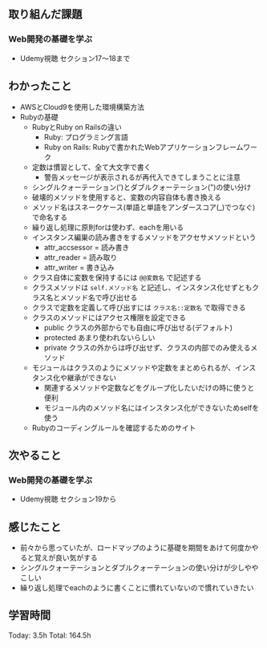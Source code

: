 ## 取り組んだ課題
### Web開発の基礎を学ぶ
- Udemy視聴 セクション17～18まで
## わかったこと
- AWSとCloud9を使用した環境構築方法
- Rubyの基礎
	- RubyとRuby on Railsの違い
		- Ruby: プログラミング言語
		- Ruby on Rails: Rubyで書かれたWebアプリケーションフレームワーク
	- 定数は慣習として、全て大文字で書く
		- 警告メッセージが表示されるが再代入できてしまうことに注意
	- シングルクォーテーション(')とダブルクォーテーション(")の使い分け
	- 破壊的メソッドを使用すると、変数の内容自体も書き換える
	- メソッド名はスネークケース(単語と単語をアンダースコア(_)でつなぐ)で命名する
	- 繰り返し処理に原則forは使わず、eachを用いる
	- インスタンス編巣の読み書きをするメソッドをアクセサメソッドという
		- attr_accsessor = 読み書き
		- attr_reader = 読み取り
		- attr_writer = 書き込み
	- クラス自体に変数を保持するには `@@変数名` で記述する
	- クラスメソッドは `self.メソッド名` と記述し、インスタンス化せずともクラス名とメソッド名で呼び出せる
	- クラスで定数を定義して呼び出すには `クラス名::定数名` で取得できる
	- クラスのメソッドにはアクセス権限を設定できる
		- public クラスの外部からでも自由に呼び出せる(デフォルト)
		- protected あまり使われないらしい
		- private クラスの外からは呼び出せず、クラスの内部でのみ使えるメソッド
	- モジュールはクラスのようにメソッドや定数をまとめられるが、インスタンス化や継承ができない
		- 関連するメソッドや定数などをグループ化したいだけの時に使うと便利
		- モジュール内のメソッド名にはインスタンス化ができないためselfを使う
	- Rubyのコーディングルールを確認するためのサイト
## 次やること
### Web開発の基礎を学ぶ
- Udemy視聴 セクション19から
## 感じたこと
- 前々から思っていたが、ロードマップのように基礎を期間をあけて何度かやると覚えが良い気がする
- シングルクォーテーションとダブルクォーテーションの使い分けが少しややこしい
- 繰り返し処理でeachのように書くことに慣れていないので慣れていきたい
## 学習時間
Today: 3.5h Total: 164.5h

